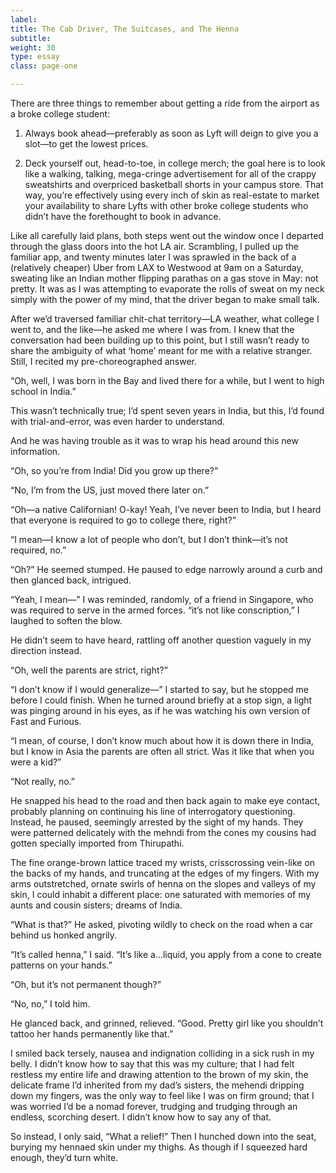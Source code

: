 ```yaml
---
label:
title: The Cab Driver, The Suitcases, and The Henna
subtitle:
weight: 30
type: essay
class: page-one

---
```


There are three things to remember about getting a ride from the airport as a broke college student:

1. Always book ahead—preferably as soon as Lyft will deign to give you a slot—to get the lowest prices.

2. Deck yourself out, head-to-toe, in college merch; the goal here is to look like a walking, talking, mega-cringe advertisement for all of the crappy sweatshirts and overpriced basketball shorts in your campus store. That way, you’re effectively using every inch of skin as real-estate to market your availability to share Lyfts with other broke college students who didn’t have the forethought to book in advance.

Like all carefully laid plans, both steps went out the window once I departed through the glass doors into the hot LA air. Scrambling, I pulled up the familiar app, and twenty minutes later I was sprawled in the back of a (relatively cheaper) Uber from LAX to Westwood at 9am on a Saturday, sweating like an Indian mother flipping parathas on a gas stove in May: not pretty. It was as I was attempting to evaporate the rolls of sweat on my neck simply with the power of my mind, that the driver began to make small talk.

After we’d traversed familiar chit-chat territory—LA weather, what college I went to, and the like—he asked me where I was from. I knew that the conversation had been building up to this point, but I still wasn’t ready to share the ambiguity of what ‘home’ meant for me with a relative stranger. Still, I recited my pre-choreographed answer.

“Oh, well, I was born in the Bay and lived there for a while, but I went to high school in India.”

This wasn’t technically true; I’d spent seven years in India, but this, I’d found with trial-and-error, was even harder to understand.

And he was having trouble as it was to wrap his head around this new information.

“Oh, so you’re from India! Did you grow up there?”

“No, I’m from the US, just moved there later on.”

“Oh—a native Californian! O-kay! Yeah, I’ve never been to India, but I heard that everyone is required to go to college there, right?”

“I mean—I know a lot of people who don’t, but I don’t think—it’s not required, no.”

“Oh?” He seemed stumped. He paused to edge narrowly around a curb and then glanced back, intrigued.

“Yeah, I mean—” I was reminded, randomly, of a friend in Singapore, who was required to serve in the armed forces. “it’s not like conscription,” I laughed to soften the blow.

He didn’t seem to have heard, rattling off another question vaguely in my direction instead.

“Oh, well the parents are strict, right?”

“I don’t know if I would generalize—” I started to say, but he stopped me before I could finish. When he turned around briefly at a stop sign, a light was pinging around in his eyes, as if he was watching his own version of Fast and Furious.

“I mean, of course, I don’t know much about how it is down there in India, but I know in Asia the parents are often all strict. Was it like that when you were a kid?”

“Not really, no.”

He snapped his head to the road and then back again to make eye contact, probably planning on continuing his line of interrogatory questioning. Instead, he paused, seemingly arrested by the sight of my hands. They were patterned delicately with the mehndi from the cones my cousins had gotten specially imported from Thirupathi.

The fine orange-brown lattice traced my wrists, crisscrossing vein-like on the backs of my hands, and truncating at the edges of my fingers. With my arms outstretched, ornate swirls of henna on the slopes and valleys of my skin, I could inhabit a different place: one saturated with memories of my aunts and cousin sisters; dreams of India.

“What is that?” He asked, pivoting wildly to check on the road when a car behind us honked angrily.

“It’s called henna,” I said. “It’s like a…liquid, you apply from a cone to create patterns on your hands.”

“Oh, but it’s not permanent though?”

“No, no,” I told him.

He glanced back, and grinned, relieved. “Good. Pretty girl like you shouldn’t tattoo her hands permanently like that.”

I smiled back tersely, nausea and indignation colliding in a sick rush in my belly. I didn’t know how to say that this was my culture; that I had felt restless my entire life and drawing attention to the brown of my skin, the delicate frame I’d inherited from my dad’s sisters, the mehendi dripping down my fingers, was the only way to feel like I was on firm ground; that I was worried I’d be a nomad forever, trudging and trudging through an endless, scorching desert. I didn’t know how to say any of that.

So instead, I only said, “What a relief!” Then I hunched down into the seat, burying my hennaed skin under my thighs. As though if I squeezed hard enough, they’d turn white.
